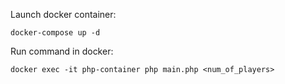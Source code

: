 Launch docker container: 

`docker-compose up -d`

Run command in docker:

`docker exec -it php-container php main.php <num_of_players>`
